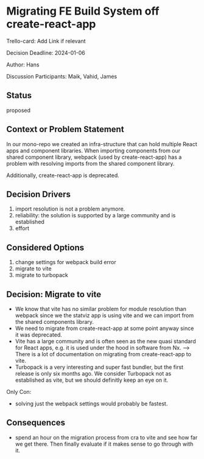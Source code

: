 # Migrating FE Build System off create-react-app

Trello-card: Add Link if relevant

Decision Deadline: 2024-01-06

Author: Hans

Discussion Participants: Maik, Vahid, James

## Status

proposed

## Context or Problem Statement

In our mono-repo we created an infra-structure that can hold multiple React apps and component libraries. When importing components from our shared component library, webpack (used by create-react-app) has a problem with resolving imports from the shared component library.

Additionally, create-react-app is deprecated.

## Decision Drivers

1. import resolution is not a problem anymore.
2. reliability: the solution is supported by a large community and is established
3. effort

## Considered Options

1. change settings for webpack build error
2. migrate to vite
3. migrate to turbopack

## Decision: Migrate to vite

- We know that vite has no similar problem for module resolution than webpack since we the statviz app is using vite and we can import from the shared components library.
- We need to migrate from create-react-app at some point anyway since it was deprecated.
- Vite has a large community and is often seen as the new quasi standard for React apps, e.g. it is used under the hood in software from Nx. --> There is a lot of documentation on migrating from create-react-app to vite.
- Turbopack is a very interesting and super fast bundler, but the first release is only six months ago. We consider Turbopack not as established as vite, but we should definitly keep an eye on it.

Only Con:

- solving just the webpack settings would probably be fastest.

## Consequences

- spend an hour on the migration process from cra to vite and see how far we get there. Then finally evaluate if it makes sense to go through with it.
